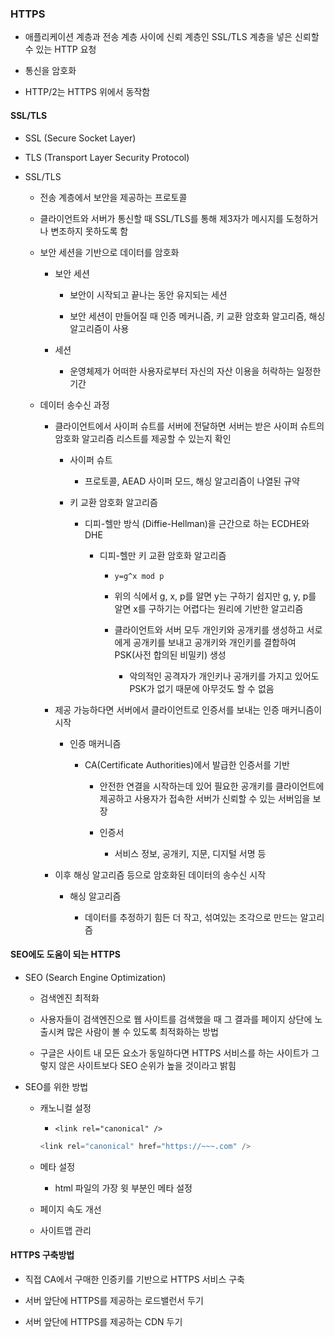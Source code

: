 ### HTTPS

- 애플리케이션 계층과 전송 계층 사이에 신뢰 계층인 SSL/TLS 계층을 넣은 신뢰할 수 있는 HTTP 요청

- 통신을 암호화

- HTTP/2는 HTTPS 위에서 동작함

#### SSL/TLS

- SSL (Secure Socket Layer)

- TLS (Transport Layer Security Protocol)

- SSL/TLS
  
  - 전송 계층에서 보안을 제공하는 프로토콜
  
  - 클라이언트와 서버가 통신할 때 SSL/TLS를 통해 제3자가 메시지를 도청하거나 변조하지 못하도록 함
  
  - 보안 세션을 기반으로 데이터를 암호화
    
    - 보안 세션
      
      - 보안이 시작되고 끝나는 동안 유지되는 세션
      
      - 보안 세션이  만들어질 때 인증 메커니즘, 키 교환 암호화 알고리즘, 해싱 알고리즘이 사용
    
    - 세션
      
      - 운영체제가 어떠한 사용자로부터 자신의 자산 이용을 허락하는 일정한 기간
  
  - 데이터 송수신 과정
    
    - 클라이언트에서 사이퍼 슈트를 서버에 전달하면 서버는 받은 사이퍼 슈트의 암호화 알고리즘 리스트를 제공할 수 있는지 확인
      
      - 사이퍼 슈트
        
        - 프로토콜, AEAD 사이퍼 모드, 해싱 알고리즘이 나열된 규약
      
      - 키 교환 암호화 알고리즘
        
        - 디피-헬만 방식 (Diffie-Hellman)을 근간으로 하는 ECDHE와 DHE
          
          - 디피-헬만 키 교환 암호화 알고리즘
            
            - `y=g^x mod p`
            
            - 위의 식에서 g, x, p를 알면 y는 구하기 쉽지만 g, y, p를 알면 x를 구하기는 어렵다는 원리에 기반한 알고리즘
            
            - 클라이언트와 서버 모두 개인키와 공개키를 생성하고 서로에게 공개키를 보내고 공개키와 개인키를 결합하여 PSK(사전 합의된 비밀키) 생성
              
              - 악의적인 공격자가 개인키나 공개키를 가지고 있어도 PSK가 없기 때문에 아무것도 할 수 없음
    
    - 제공 가능하다면 서버에서 클라이언트로 인증서를 보내는 인증 매커니즘이 시작
      
      - 인증 매커니즘
        
        - CA(Certificate Authorities)에서 발급한 인증서를 기반
          
          - 안전한 연결을 시작하는데 있어 필요한 공개키를 클라이언트에 제공하고 사용자가 접속한 서버가 신뢰할 수 있는 서버임을 보장
          
          - 인증서
            
            - 서비스 정보, 공개키, 지문, 디지털 서명 등
    
    - 이후 해싱 알고리즘 등으로 암호화된 데이터의 송수신 시작
      
      - 해싱 알고리즘
        
        - 데이터를 추정하기 힘든 더 작고, 섞여있는 조각으로 만드는 알고리즘

#### SEO에도 도움이 되는 HTTPS

- SEO (Search Engine Optimization)
  
  - 검색엔진 최적화
  
  - 사용자들이 검색엔진으로 웹 사이트를 검색했을 때 그 결과를 페이지 상단에 노출시켜 많은 사람이 볼 수 있도록 최적화하는 방법
  
  - 구글은 사이트 내 모든 요소가 동일하다면 HTTPS 서비스를 하는 사이트가 그렇지 않은 사이트보다 SEO 순위가 높을 것이라고 밝힘

- SEO를 위한 방법
  
  - 캐노니컬 설정
    
    - `<link rel="canonical" />`
    
    ```js
    <link rel="canonical" href="https://~~~.com" />
    ```
  
  - 메타 설정
    
    - html 파일의 가장 윗 부분인 메타 설정
  
  - 페이지 속도 개선
  
  - 사이트맵 관리

#### HTTPS 구축방법

- 직접 CA에서 구매한 인증키를 기반으로 HTTPS 서비스 구축

- 서버 앞단에 HTTPS를 제공하는 로드밸런서 두기

- 서버 앞단에 HTTPS를 제공하는 CDN 두기
